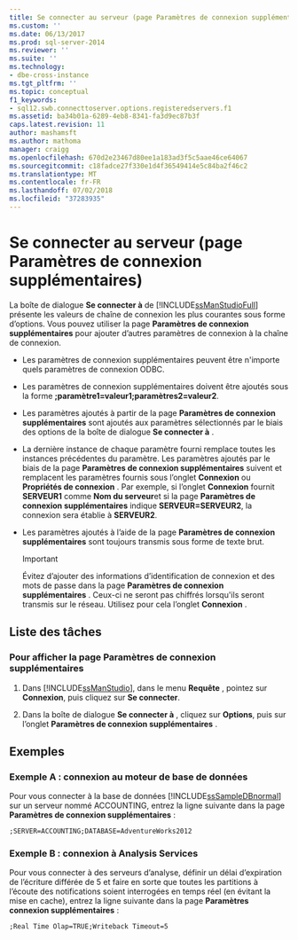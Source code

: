```yaml
---
title: Se connecter au serveur (page Paramètres de connexion supplémentaires) | Microsoft Docs
ms.custom: ''
ms.date: 06/13/2017
ms.prod: sql-server-2014
ms.reviewer: ''
ms.suite: ''
ms.technology:
- dbe-cross-instance
ms.tgt_pltfrm: ''
ms.topic: conceptual
f1_keywords:
- sql12.swb.connecttoserver.options.registeredservers.f1
ms.assetid: ba34b01a-6289-4eb8-8341-fa3d9ec87b3f
caps.latest.revision: 11
author: mashamsft
ms.author: mathoma
manager: craigg
ms.openlocfilehash: 670d2e23467d80ee1a183ad3f5c5aae46ce64067
ms.sourcegitcommit: c18fadce27f330e1d4f36549414e5c84ba2f46c2
ms.translationtype: MT
ms.contentlocale: fr-FR
ms.lasthandoff: 07/02/2018
ms.locfileid: "37283935"
---
```

# <a name="connect-to-server-additional-connection-parameters-page"></a>Se connecter au serveur (page Paramètres de connexion supplémentaires)
  La boîte de dialogue **Se connecter à** de [!INCLUDE[ssManStudioFull](../includes/ssmanstudiofull-md.md)] présente les valeurs de chaîne de connexion les plus courantes sous forme d’options. Vous pouvez utiliser la page **Paramètres de connexion supplémentaires** pour ajouter d’autres paramètres de connexion à la chaîne de connexion.  
  
-   Les paramètres de connexion supplémentaires peuvent être n'importe quels paramètres de connexion ODBC.  
  
-   Les paramètres de connexion supplémentaires doivent être ajoutés sous la forme **;paramètre1=valeur1;paramètres2=valeur2**.  
  
-   Les paramètres ajoutés à partir de la page **Paramètres de connexion supplémentaires** sont ajoutés aux paramètres sélectionnés par le biais des options de la boîte de dialogue **Se connecter à** .  
  
-   La dernière instance de chaque paramètre fourni remplace toutes les instances précédentes du paramètre. Les paramètres ajoutés par le biais de la page **Paramètres de connexion supplémentaires** suivent et remplacent les paramètres fournis sous l’onglet **Connexion** ou **Propriétés de connexion** . Par exemple, si l’onglet **Connexion** fournit **SERVEUR1** comme **Nom du serveur**et si la page **Paramètres de connexion supplémentaires** indique **SERVEUR=SERVEUR2**, la connexion sera établie à **SERVEUR2**.  
  
-   Les paramètres ajoutés à l’aide de la page **Paramètres de connexion supplémentaires** sont toujours transmis sous forme de texte brut.  
  
    > [!IMPORTANT]  
    >  Évitez d’ajouter des informations d’identification de connexion et des mots de passe dans la page **Paramètres de connexion supplémentaires** . Ceux-ci ne seront pas chiffrés lorsqu'ils seront transmis sur le réseau. Utilisez pour cela l’onglet **Connexion** .  
  
## <a name="task-list"></a>Liste des tâches  
  
### <a name="to-show-the-additional-connection-parameters-page"></a>Pour afficher la page Paramètres de connexion supplémentaires  
  
1.  Dans [!INCLUDE[ssManStudio](../includes/ssmanstudio-md.md)], dans le menu **Requête** , pointez sur **Connexion**, puis cliquez sur **Se connecter**.  
  
2.  Dans la boîte de dialogue **Se connecter à** , cliquez sur **Options**, puis sur l’onglet **Paramètres de connexion supplémentaires** .  
  
## <a name="examples"></a>Exemples  
  
### <a name="example-a-connecting-to-the-database-engine"></a>Exemple A : connexion au moteur de base de données  
 Pour vous connecter à la base de données [!INCLUDE[ssSampleDBnormal](../includes/sssampledbnormal-md.md)] sur un serveur nommé ACCOUNTING, entrez la ligne suivante dans la page **Paramètres de connexion supplémentaires** :  
  
```  
;SERVER=ACCOUNTING;DATABASE=AdventureWorks2012  
```  
  
### <a name="example-b-connecting-to-analysis-services"></a>Exemple B : connexion à Analysis Services  
 Pour vous connecter à des serveurs d’analyse, définir un délai d’expiration de l’écriture différée de 5 et faire en sorte que toutes les partitions à l’écoute des notifications soient interrogées en temps réel (en évitant la mise en cache), entrez la ligne suivante dans la page **Paramètres connexion supplémentaires** :  
  
```  
;Real Time Olap=TRUE;Writeback Timeout=5  
```  
  
  
